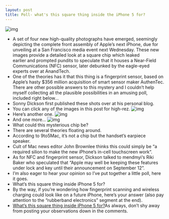 ```yaml
---
layout: post
title: Poll- what's this square thing inside the iPhone 5 for?
---
```

![img](http://media.idownloadblog.com/wp-content/uploads/2012/09/iPhone-5-mysterious-chip-002-lowres.jpg)
* A set of four new high-quality photographs have emerged, seemingly depicting the complete front assembly of Apple’s next iPhone, due for unveiling at a San Francisco media event next Wednesday. These new images provide a detailed look at a square chip which leaked earlier and prompted pundits to speculate that it houses a Near-Field Communications (NFC) sensor, later debunked by the eagle-eyed experts over at AnandTech.
* One of the theories has it that this thing is a fingerprint sensor, based on Apple’s hasty $356 million acquisition of smart sensor maker AuthenTec. There are other possible answers to this mystery and I couldn’t help myself collecting all the plausible possibilities in an amusing poll, included right below…
* Sonny Dickson first published these shots over at his personal blog.
* You can click any of the images in this post for high-rez.
![img](http://media.idownloadblog.com/wp-content/uploads/2012/09/iPhone-5-mysterious-chip-001-lowres.jpg)
* Here’s another one.
![img](http://media.idownloadblog.com/wp-content/uploads/2012/09/iPhone-5-mysterious-chip-002-lowres.jpg)
* And one more…
![img](http://media.idownloadblog.com/wp-content/uploads/2012/09/iPhone-5-mysterious-chip-004-lowres.jpg)
* What could this mysterious chip be?
* There are several theories floating around.
* According to 9to5Mac, it’s not a chip but the handset’s earpiece speaker.
* Cult of Mac news editor John Brownlee thinks this could simply be “a required silion to make the new iPhone’s in-cell touchscreen work“.
* As for NFC and fingerprint sensor, Dickson talked to mendmyi‘s Riki Baker who speculated that “Apple may well be keeping these features under lock and key until their announcement on September 12”.
* I’m also eager to hear your opinion so I’ve put together a little poll, here it goes.
* What’s this square thing inside iPhone 5 for?
* By the way, if you’re wondering how fingerprint scanning and wireless charging could look like on a future iPhone, here’s your answer (also pay attention to the “rubberband electronics” segment at the end).
* <a href=”http://polldaddy.com/poll/6515416/”>What’s this square thing inside iPhone 5 for?</a>As always, don’t shy away from posting your observations down in the comments.


